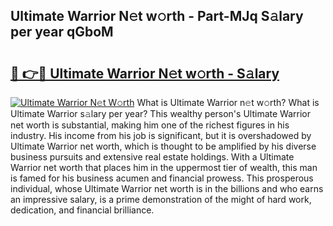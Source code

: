 ## Ultimate Warrior N𝚎t w𝚘rth - Part-MJq S𝚊lary per year qGboM

# <h2><a href="http://gc0gc4.nevu.top/?p=Ultimate+Warrior">🔗 👉🔴 Ultimate Warrior N𝚎t w𝚘rth - S𝚊lary</a></h2>

[![Ultimate Warrior N𝚎t W𝚘rth](https://i.imgur.com/Oavwk0R.jpeg)](http://gc0gc4.nevu.top/?p=Ultimate+Warrior)
What is Ultimate Warrior n𝚎t w𝚘rth? What is Ultimate Warrior s𝚊lary per year?
This wealthy person's Ultimate Warrior net worth is substantial, making him one of the richest figures in his industry. His income from his job is significant, but it is overshadowed by Ultimate Warrior net worth, which is thought to be amplified by his diverse business pursuits and extensive real estate holdings. With a Ultimate Warrior net worth that places him in the uppermost tier of wealth, this man is famed for his business acumen and financial prowess. This prosperous individual, whose Ultimate Warrior net worth is in the billions and who earns an impressive salary, is a prime demonstration of the might of hard work, dedication, and financial brilliance.
